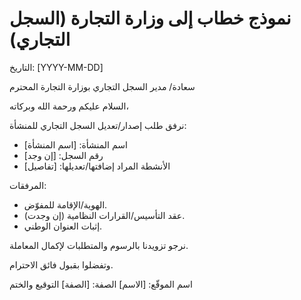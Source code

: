 # نموذج خطاب إلى وزارة التجارة (السجل التجاري)

التاريخ: [YYYY-MM-DD]

سعادة/ مدير السجل التجاري بوزارة التجارة المحترم

السلام عليكم ورحمة الله وبركاته،

نرفق طلب إصدار/تعديل السجل التجاري للمنشأة:
- اسم المنشأة: [اسم المنشأة]
- رقم السجل: [إن وجد]
- الأنشطة المراد إضافتها/تعديلها: [تفاصيل]

المرفقات:
- الهوية/الإقامة للمفوّض.
- عقد التأسيس/القرارات النظامية (إن وجدت).
- إثبات العنوان الوطني.

نرجو تزويدنا بالرسوم والمتطلبات لإكمال المعاملة.

وتفضلوا بقبول فائق الاحترام.

اسم الموقّع: [الاسم]
الصفة: [الصفة]
التوقيع والختم

